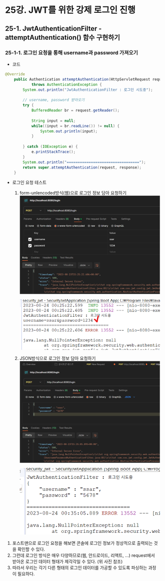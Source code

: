 # 25강. JWT를 위한 강제 로그인 진행
## 25-1. JwtAuthenticationFilter - attemptAuthentication() 함수 구현하기
### 25-1-1. 로그인 요청을 통해 username과 password 가져오기
- 코드
```java
@Override
	public Authentication attemptAuthentication(HttpServletRequest request, HttpServletResponse response)
			throws AuthenticationException {
		System.out.println("JwtAuthenticationFilter : 로그인 시도중");
		
		// username, password 받아오기
		try {
			BufferedReader br = request.getReader();
			
			String input = null;
			while((input = br.readLine()) != null) {
				System.out.println(input);
			}
			
		} catch (IOException e) {
			e.printStackTrace();
		}
		System.out.println("=================================");
		return super.attemptAuthentication(request, response);
	}
```
- 로그인 요청 테스트
    1. form-unlencoded방식(웹)으로 로그인 정보 담아 요청하기
        <img src="./img/chapter25_1.png">

        <img src="./img/chapter25_2.png">

    2. JSON방식으로 로그인 정보 담아 요청하기
        <img src="./img/chapter25_3.png">

        <img src="./img/chapter25_4.png">

1. 포스트맨으로 로그인 요청을 해보면 콘솔에 로그인 정보가 정상적으로 출력되는 것을 확인할 수 있다.
2. 그런데 로그인 방식은 매우 다양하므로(웹, 안드로이드, 리액트, ...) request에서 받아온 로그인 데이터 형태가 제각각일 수 있다. (위 사진 참조)
3. 따라서 우리는 각기 다른 형태의 로그인 데이터를 가공할 수 있도록 파싱하는 과정이 필요하다.


